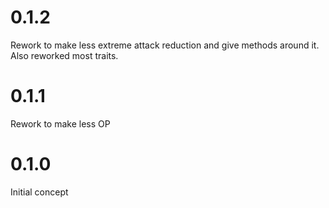 # 0.1.2

Rework to make less extreme attack reduction and give methods around it. Also reworked most traits.

# 0.1.1

Rework to make less OP

# 0.1.0

Initial concept
